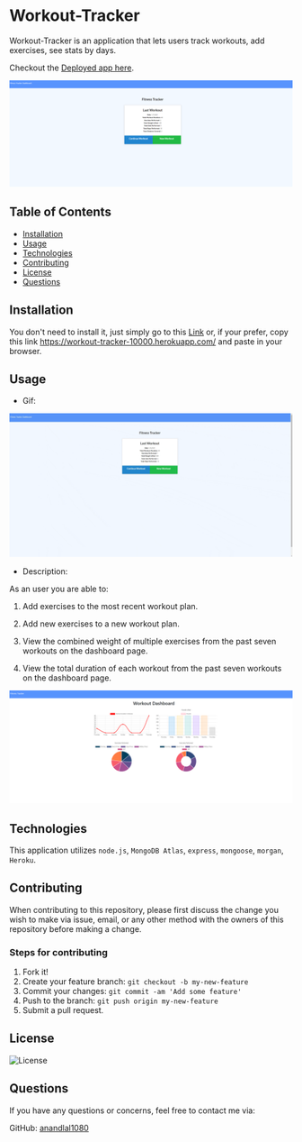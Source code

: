# Workout-Tracker

Workout-Tracker is an application that lets users track workouts, add exercises, see stats by days.

Checkout the [Deployed app here](https://workout-tracker-10000.herokuapp.com/).

![Main](./assets/Main.PNG)

## Table of Contents

- [Installation](#installation)
- [Usage](#usage)
- [Technologies](#technologies)
- [Contributing](#contributing)
- [License](#license)
- [Questions](#questions)

## Installation

You don't need to install it, just simply go to this [Link](https://workout-tracker-10000.herokuapp.com/) or, if your prefer, copy this link https://workout-tracker-10000.herokuapp.com/ and paste in your browser.

## Usage

- Gif:

![Demo](./assets/workout-tracker.gif)

- Description:

As an user you are able to:

1. Add exercises to the most recent workout plan.

2. Add new exercises to a new workout plan.

3. View the combined weight of multiple exercises from the past seven workouts on the dashboard page.

4. View the total duration of each workout from the past seven workouts on the dashboard page.

![Dashboard](./assets/dashboard.PNG)

## Technologies

This application utilizes `node.js`, `MongoDB Atlas`, `express`, `mongoose`, `morgan`, `Heroku`.

## Contributing

When contributing to this repository, please first discuss the change you wish to make via issue, email, or any other method with the owners of this repository before making a change.

### Steps for contributing

1. Fork it!
2. Create your feature branch: `git checkout -b my-new-feature`
3. Commit your changes: `git commit -am 'Add some feature'`
4. Push to the branch: `git push origin my-new-feature`
5. Submit a pull request.

## License

![License](https://img.shields.io/badge/License-MIT-blue)

## Questions

If you have any questions or concerns, feel free to contact me via:

GitHub: [anandlal1080](https://github.com/anandlal1080)
